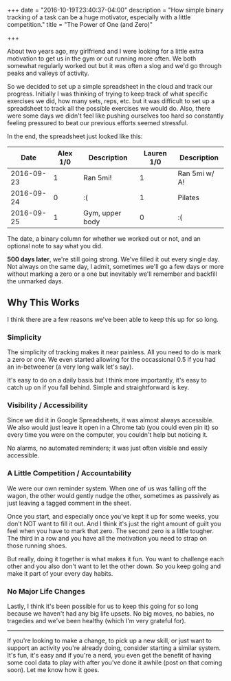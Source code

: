 +++
date = "2016-10-19T23:40:37-04:00"
description = "How simple binary tracking of a task can be a huge motivator, especially with a little competition."
title = "The Power of One (and Zero)"

+++

About two years ago, my girlfriend and I were looking for a little extra
motivation to get us in the gym or out running more often.  We both somewhat
regularly worked out but it was often a slog and we'd go through peaks and
valleys of activity.

So we decided to set up a simple spreadsheet in the cloud and track our
progress.  Initially I was thinking of trying to keep track of what specific
exercises we did, how many sets, reps, etc. but it was difficult to set up a
spreadsheet to track all the possible exercises we would do.  Also, there were
some days we didn't feel like pushing ourselves too hard so constantly feeling
pressured to beat our previous efforts seemed stressful.

In the end, the spreadsheet just looked like this:

| Date       | Alex 1/0 | Description     | Lauren 1/0 | Description   |
|------------|----------|-----------------|------------|---------------|
| 2016-09-23 | 1        | Ran 5mi!        | 1          | Ran 5mi w/ A! |
| 2016-09-24 | 0        | :(              | 1          | Pilates       |
| 2016-09-25 | 1        | Gym, upper body | 0          | :(            |

The date, a binary column for whether we worked out or not, and an optional
note to say what you did.

**500 days later**, we're still going strong.  We've filled it out every single
day. Not always on the same day, I admit, sometimes we'll go a few days or more
without marking a zero or a one but inevitably we'll remember and backfill the
unmarked days.

## Why This Works

I think there are a few reasons we've been able to keep this up for so long.

### Simplicity

The simplicity of tracking makes it near painless.  All you need to do is mark
a zero or one.  We even started allowing for the occassional 0.5 if you had
an in-betweener (a very long walk let's say).

It's easy to do on a daily basis but I think more importantly, it's easy to
catch up on if you fall behind.  Simple and straightforward is key.


### Visibility / Accessibility

Since we did it in Google Spreadsheets, it was almost always accessible.  We
also would just leave it open in a Chrome tab (you could even pin it) so every
time you were on the computer, you couldn't help but noticing it.

No alarms, no automated reminders; it was just often visible and easily
accessible.

### A Little Competition / Accountability

We were our own reminder system.  When one of us was falling off the wagon, the
other would gently nudge the other, sometimes as passively as just leaving a
tagged comment in the sheet.

Once you start, and especially once you've kept it up for some weeks, you don't
NOT want to fill it out.  And I think it's just the right amount of guilt you
feel when you have to mark that zero.  The second zero is a little tougher.
The third in a row and you have all the motivation you need to strap on those
running shoes.

But really, doing it together is what makes it fun.  You want to challenge
each other and you also don't want to let the other down.  So you keep going
and make it part of your every day habits.

### No Major Life Changes

Lastly, I think it's been possible for us to keep this going for so long
because we haven't had any big life upsets.  No big moves, no babies, no
tragedies and we've been healthy (which I'm very grateful for).

---

If you're looking to make a change, to pick up a new skill, or just want to
support an activity you're already doing, consider starting a similar system.
It's fun, it's easy and if you're a nerd, you even get the benefit of having
some cool data to play with after you've done it awhile (post on that coming
soon).  Let me know how it goes.
